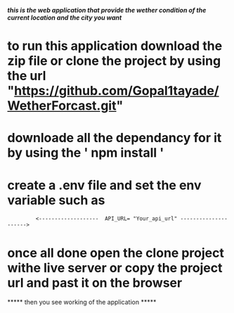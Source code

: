 *****this is the web application that provide the wether condition of the current location and the city you want*****

# to run this application download the zip file or clone the project by using the url "https://github.com/Gopal1tayade/WetherForcast.git"

# downloade all the dependancy for it by using the  ' npm install '
 # create a .env file and set the env variable such as
             <-------------------  API_URL= "Your_api_url" --------------------->
 # once all done open the clone project withe live server or copy the project url and past it on the browser             

***** then you see working of the application *****
